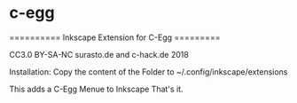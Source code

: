 # c-egg

 ========== Inkscape Extension for C-Egg =========
 
 CC3.0 BY-SA-NC  surasto.de and c-hack.de  2018
 
 Installation:
 Copy the content of the Folder to
 ~/.config/inkscape/extensions
 
 This adds a C-Egg Menue to Inkscape
 That's it.